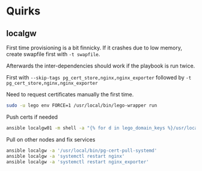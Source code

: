 # Quirks

## localgw

First time provisioning is a bit finnicky. If it crashes due to low memory, create swapfile first with `-t swapfile`.

Afterwards the inter-dependencies should work if the playbook is run twice.

First with `--skip-tags pg_cert_store,nginx,nginx_exporter` followed by `-t pg_cert_store,nginx,nginx_exporter`

Need to request certificates manually the first time.

```sh
sudo -u lego env FORCE=1 /usr/local/bin/lego-wrapper run

```
Push certs if needed
```sh
ansible localgw01 -m shell -a "{% for d in lego_domain_keys %}/usr/local/bin/pg-cert-push --name {{ domains[d] }} --public-key /etc/lego/certificates/{{ domains[d] }}.crt --private-key /etc/lego/certificates/{{ domains[d] }}.key --chain /etc/lego/certificates/{{ domains[d] }}.issuer.crt; {% endfor %}"
```

Pull on other nodes and fix services

```sh
ansible localgw -a '/usr/local/bin/pg-cert-pull-systemd'
ansible localgw -a 'systemctl restart nginx'
ansible localgw -a 'systemctl restart nginx_exporter'
```
